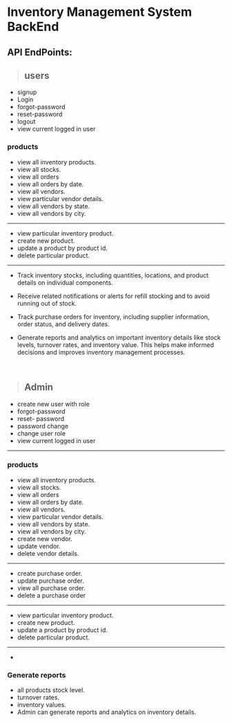 # Inventory Management System BackEnd

## API EndPoints:

>## users

- signup 
- Login
- forgot-password
- reset-password
- logout
- view current logged in user

### products

- view all inventory products.
- view all stocks.
- view all orders
- view all orders by date.
- view all vendors.
- view particular vendor details.
- view all vendors by state.
- view all vendors by city.

<hr>

- view particular inventory product.
- create new product.
- update a product by product id.
- delete particular product.

<hr>

- Track inventory stocks, including quantities, locations, and product details on individual components.
- Receive related notifications or alerts for refill stocking and to avoid running out of stock.

- Track purchase orders for inventory, including supplier information, order status, and delivery dates.
- Generate reports and analytics on important inventory details like stock levels, turnover rates, and inventory value. This helps make informed decisions and improves inventory management processes.








</br>

>## Admin

- create new user with role
- forgot-password
- reset- password
- password change
- change user role
- view current logged in user

<hr>



### products

- view all inventory products.
- view all stocks.
- view all orders
- view all orders by date.
- view all vendors.
- view particular vendor details.
- view all vendors by state.
- view all vendors by city.
- create new vendor.
- update vendor.
- delete vendor details.

<hr>

- create purchase order.
- update purchase order.
- view all purchase order.
- delete a purchase order

<hr>

- view particular inventory product.
- create new product.
- update a product by product id.
- delete particular product.

<hr>

- 

### Generate reports

- all products stock level.
- turnover rates.
- inventory values.
- Admin can generate reports and analytics on inventory details.






